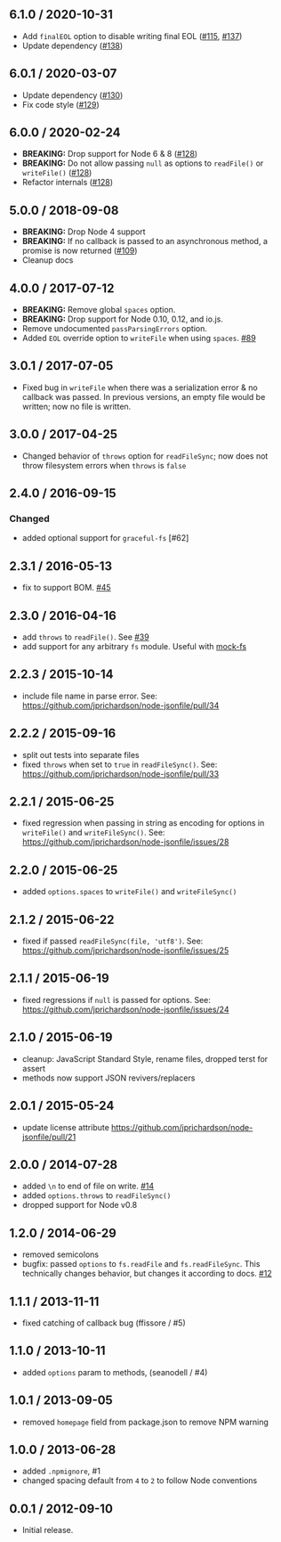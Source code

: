 6.1.0 / 2020-10-31
------------------

- Add `finalEOL` option to disable writing final
  EOL ([#115](https://github.com/jprichardson/node-jsonfile/issues/115), [#137](https://github.com/jprichardson/node-jsonfile/pull/137))
- Update dependency ([#138](https://github.com/jprichardson/node-jsonfile/pull/138))

6.0.1 / 2020-03-07
------------------

- Update dependency ([#130](https://github.com/jprichardson/node-jsonfile/pull/130))
- Fix code style ([#129](https://github.com/jprichardson/node-jsonfile/pull/129))

6.0.0 / 2020-02-24
------------------

- **BREAKING:** Drop support for Node 6 &
  8 ([#128](https://github.com/jprichardson/node-jsonfile/pull/128))
- **BREAKING:** Do not allow passing `null` as options to `readFile()` or
  `writeFile()` ([#128](https://github.com/jprichardson/node-jsonfile/pull/128))
- Refactor internals ([#128](https://github.com/jprichardson/node-jsonfile/pull/128))

5.0.0 / 2018-09-08
------------------

- **BREAKING:** Drop Node 4 support
- **BREAKING:** If no callback is passed to an asynchronous method, a promise is now
  returned ([#109](https://github.com/jprichardson/node-jsonfile/pull/109))
- Cleanup docs

4.0.0 / 2017-07-12
------------------

- **BREAKING:** Remove global `spaces` option.
- **BREAKING:** Drop support for Node 0.10, 0.12, and io.js.
- Remove undocumented `passParsingErrors` option.
- Added `EOL` override option to `writeFile` when using `spaces`. [#89]

3.0.1 / 2017-07-05
------------------

- Fixed bug in `writeFile` when there was a serialization error & no callback was passed. In
  previous versions, an empty file would be written; now no file is written.

3.0.0 / 2017-04-25
------------------

- Changed behavior of `throws` option for `readFileSync`; now does not throw filesystem errors when
  `throws` is `false`

2.4.0 / 2016-09-15
------------------

### Changed

- added optional support for `graceful-fs` [#62]

2.3.1 / 2016-05-13
------------------

- fix to support BOM. [#45][#45]

2.3.0 / 2016-04-16
------------------

- add `throws` to `readFile()`. See [#39][#39]
- add support for any arbitrary `fs` module. Useful
  with [mock-fs](https://www.npmjs.com/package/mock-fs)

2.2.3 / 2015-10-14
------------------

- include file name in parse error. See: https://github.com/jprichardson/node-jsonfile/pull/34

2.2.2 / 2015-09-16
------------------

- split out tests into separate files
- fixed `throws` when set to `true` in `readFileSync()`.
  See: https://github.com/jprichardson/node-jsonfile/pull/33

2.2.1 / 2015-06-25
------------------

- fixed regression when passing in string as encoding for options in `writeFile()` and
  `writeFileSync()`. See: https://github.com/jprichardson/node-jsonfile/issues/28

2.2.0 / 2015-06-25
------------------

- added `options.spaces` to `writeFile()` and `writeFileSync()`

2.1.2 / 2015-06-22
------------------

- fixed if passed `readFileSync(file, 'utf8')`.
  See: https://github.com/jprichardson/node-jsonfile/issues/25

2.1.1 / 2015-06-19
------------------

- fixed regressions if `null` is passed for options.
  See: https://github.com/jprichardson/node-jsonfile/issues/24

2.1.0 / 2015-06-19
------------------

- cleanup: JavaScript Standard Style, rename files, dropped terst for assert
- methods now support JSON revivers/replacers

2.0.1 / 2015-05-24
------------------

- update license attribute https://github.com/jprichardson/node-jsonfile/pull/21

2.0.0 / 2014-07-28
------------------

* added `\n` to end of file on write. [#14](https://github.com/jprichardson/node-jsonfile/pull/14)
* added `options.throws` to `readFileSync()`
* dropped support for Node v0.8

1.2.0 / 2014-06-29
------------------

* removed semicolons
* bugfix: passed `options` to `fs.readFile` and `fs.readFileSync`. This technically changes
  behavior, but
  changes it according to docs. [#12][#12]

1.1.1 / 2013-11-11
------------------

* fixed catching of callback bug (ffissore / #5)

1.1.0 / 2013-10-11
------------------

* added `options` param to methods, (seanodell / #4)

1.0.1 / 2013-09-05
------------------

* removed `homepage` field from package.json to remove NPM warning

1.0.0 / 2013-06-28
------------------

* added `.npmignore`, #1
* changed spacing default from `4` to `2` to follow Node conventions

0.0.1 / 2012-09-10
------------------

* Initial release.

[#89]: https://github.com/jprichardson/node-jsonfile/pull/89

[#45]: https://github.com/jprichardson/node-jsonfile/issues/45    "Reading of UTF8-encoded (w/ BOM) files fails"

[#44]: https://github.com/jprichardson/node-jsonfile/issues/44    "Extra characters in written file"

[#43]: https://github.com/jprichardson/node-jsonfile/issues/43    "Prettyfy json when written to file"

[#42]: https://github.com/jprichardson/node-jsonfile/pull/42      "Moved fs.readFileSync within the try/catch"

[#41]: https://github.com/jprichardson/node-jsonfile/issues/41    "Linux: Hidden file not working"

[#40]: https://github.com/jprichardson/node-jsonfile/issues/40    "autocreate folder doesn't work from Path-value"

[#39]: https://github.com/jprichardson/node-jsonfile/pull/39      "Add `throws` option for readFile (async)"

[#38]: https://github.com/jprichardson/node-jsonfile/pull/38      "Update README.md writeFile[Sync] signature"

[#37]: https://github.com/jprichardson/node-jsonfile/pull/37      "support append file"

[#36]: https://github.com/jprichardson/node-jsonfile/pull/36      "Add typescript definition file."

[#35]: https://github.com/jprichardson/node-jsonfile/pull/35      "Add typescript definition file."

[#34]: https://github.com/jprichardson/node-jsonfile/pull/34      "readFile JSON parse error includes filename"

[#33]: https://github.com/jprichardson/node-jsonfile/pull/33      "fix throw->throws typo in readFileSync()"

[#32]: https://github.com/jprichardson/node-jsonfile/issues/32    "readFile & readFileSync can possible have strip-comments as an option?"

[#31]: https://github.com/jprichardson/node-jsonfile/pull/31      "[Modify] Support string include is unicode escape string"

[#30]: https://github.com/jprichardson/node-jsonfile/issues/30    "How to use Jsonfile package in Meteor.js App?"

[#29]: https://github.com/jprichardson/node-jsonfile/issues/29    "writefile callback if no error?"

[#28]: https://github.com/jprichardson/node-jsonfile/issues/28    "writeFile options argument broken "

[#27]: https://github.com/jprichardson/node-jsonfile/pull/27      "Use svg instead of png to get better image quality"

[#26]: https://github.com/jprichardson/node-jsonfile/issues/26    "Breaking change to fs-extra"

[#25]: https://github.com/jprichardson/node-jsonfile/issues/25    "support string encoding param for read methods"

[#24]: https://github.com/jprichardson/node-jsonfile/issues/24    "readFile: Passing in null options with a callback throws an error"

[#23]: https://github.com/jprichardson/node-jsonfile/pull/23      "Add appendFile and appendFileSync"

[#22]: https://github.com/jprichardson/node-jsonfile/issues/22    "Default value for spaces in readme.md is outdated"

[#21]: https://github.com/jprichardson/node-jsonfile/pull/21      "Update license attribute"

[#20]: https://github.com/jprichardson/node-jsonfile/issues/20    "Add simple caching functionallity"

[#19]: https://github.com/jprichardson/node-jsonfile/pull/19      "Add appendFileSync method"

[#18]: https://github.com/jprichardson/node-jsonfile/issues/18    "Add updateFile and updateFileSync methods"

[#17]: https://github.com/jprichardson/node-jsonfile/issues/17    "seem read & write sync has sequentially problem"

[#16]: https://github.com/jprichardson/node-jsonfile/pull/16      "export spaces defaulted to null"

[#15]: https://github.com/jprichardson/node-jsonfile/issues/15    "`jsonfile.spaces` should default to `null`"

[#14]: https://github.com/jprichardson/node-jsonfile/pull/14      "Add EOL at EOF"

[#13]: https://github.com/jprichardson/node-jsonfile/issues/13    "Add a final newline"

[#12]: https://github.com/jprichardson/node-jsonfile/issues/12    "readFile doesn't accept options"

[#11]: https://github.com/jprichardson/node-jsonfile/pull/11      "Added try,catch to readFileSync"

[#10]: https://github.com/jprichardson/node-jsonfile/issues/10    "No output or error from writeFile"

[#9]: https://github.com/jprichardson/node-jsonfile/pull/9        "Change 'js' to 'jf' in example."

[#8]: https://github.com/jprichardson/node-jsonfile/pull/8        "Updated forgotten module.exports to me."

[#7]: https://github.com/jprichardson/node-jsonfile/pull/7        "Add file name in error message"

[#6]: https://github.com/jprichardson/node-jsonfile/pull/6        "Use graceful-fs when possible"

[#5]: https://github.com/jprichardson/node-jsonfile/pull/5        "Jsonfile doesn't behave nicely when used inside a test suite."

[#4]: https://github.com/jprichardson/node-jsonfile/pull/4        "Added options parameter to writeFile and writeFileSync"

[#3]: https://github.com/jprichardson/node-jsonfile/issues/3      "test2"

[#2]: https://github.com/jprichardson/node-jsonfile/issues/2      "homepage field must be a string url. Deleted."

[#1]: https://github.com/jprichardson/node-jsonfile/pull/1        "adding an `.npmignore` file"
